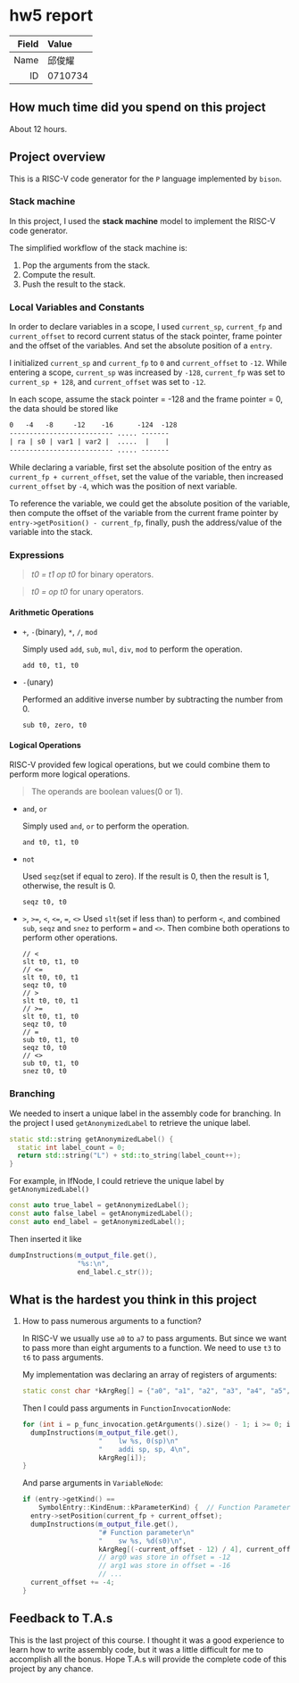 # hw5 report

| Field | Value   |
| ----: | :------ |
|  Name | 邱俊耀  |
|    ID | 0710734 |

## How much time did you spend on this project

About 12 hours.

## Project overview

This is a RISC-V code generator for the `P` language implemented by `bison`.

### Stack machine

In this project, I used the **stack machine** model to implement the RISC-V code generator.

The simplified workflow of the stack machine is:

1. Pop the arguments from the stack.
2. Compute the result.
3. Push the result to the stack.

### Local Variables and Constants

In order to declare variables in a scope, I used `current_sp`, `current_fp` and `current_offset` to record current status of the stack pointer, frame pointer and the offset of the variables. And set the absolute position of a `entry`.

I initialized `current_sp` and `current_fp` to `0` and `current_offset` to `-12`. While entering a scope, `current_sp` was increased by `-128`, `current_fp` was set to `current_sp + 128`, and `current_offset` was set to `-12`.

In each scope, assume the stack pointer = -128 and the frame pointer = 0, the data should be stored like

```txt
0   -4   -8     -12    -16      -124  -128
-------------------------- ..... -------
| ra | s0 | var1 | var2 |  .....  |    |
-------------------------- ..... -------
```

While declaring a variable, first set the absolute position of the entry as `current_fp + current_offset`, set the value of the variable, then increased `current_offset` by `-4`, which was the position of next variable.

To reference the variable, we could get the absolute position of the variable, then compute the offset of the variable from the current frame pointer by `entry->getPosition() - current_fp`, finally, push the address/value of the variable into the stack.

### Expressions

> *t0 = t1 op t0* for binary operators.

> *t0 = op t0* for unary operators.

#### Arithmetic Operations

* `+`, `-`(binary), `*`, `/`, `mod`

    Simply used `add`, `sub`, `mul`, `div`, `mod` to perform the operation.

    ```assembly
    add t0, t1, t0
    ```
  
* `-`(unary)

    Performed an additive inverse number by subtracting the number from 0.

    ```assembly
    sub t0, zero, t0
    ```

#### Logical Operations

RISC-V provided few logical operations, but we could combine them to perform more logical operations.

> The operands are boolean values(0 or 1).

* `and`, `or`

    Simply used `and`, `or` to perform the operation.

    ```assembly
    and t0, t1, t0
    ```

* `not`

    Used `seqz`(set if equal to zero). If the result is 0, then the result is 1, otherwise, the result is 0.

    ```assembly
    seqz t0, t0
    ```

* `>`, `>=`, `<`, `<=`, `=`, `<>`
    Used `slt`(set if less than) to perform `<`, and combined `sub`, `seqz` and `snez` to perform `=` and `<>`. Then combine both operations to perform other operations.

    ```assembly
    // <
    slt t0, t1, t0
    // <=
    slt t0, t0, t1
    seqz t0, t0
    // >
    slt t0, t0, t1
    // >=
    slt t0, t1, t0
    seqz t0, t0
    // =
    sub t0, t1, t0
    seqz t0, t0
    // <>
    sub t0, t1, t0
    snez t0, t0
    ```

### Branching

We needed to insert a unique label in the assembly code for branching. In the project I used `getAnonymizedLabel` to retrieve the unique label.

```cpp
static std::string getAnonymizedLabel() {
  static int label_count = 0;
  return std::string("L") + std::to_string(label_count++);
}
```

For example, in IfNode, I could retrieve the unique label by `getAnonymizedLabel()`

```cpp
const auto true_label = getAnonymizedLabel();
const auto false_label = getAnonymizedLabel();
const auto end_label = getAnonymizedLabel();
```

Then inserted it like

```cpp
dumpInstructions(m_output_file.get(),
                 "%s:\n",
                 end_label.c_str());
```

## What is the hardest you think in this project

1. How to pass numerous arguments to a function?

    In RISC-V we usually use `a0` to `a7` to pass arguments. But since we want to pass more than eight arguments to a function. We need to use `t3` to `t6` to pass arguments.

    My implementation was declaring an array of registers of arguments:

    ```cpp
    static const char *kArgReg[] = {"a0", "a1", "a2", "a3", "a4", "a5", "a6", "a7", "t3", "t4", "t5", "t6"};
    ```

    Then I could pass arguments in `FunctionInvocationNode`:

    ```cpp
    for (int i = p_func_invocation.getArguments().size() - 1; i >= 0; i--) {
      dumpInstructions(m_output_file.get(),
                       "    lw %s, 0(sp)\n"
                       "    addi sp, sp, 4\n",
                       kArgReg[i]);
    }
    ```

    And parse arguments in `VariableNode`:

    ```cpp
    if (entry->getKind() ==
        SymbolEntry::KindEnum::kParameterKind) {  // Function Parameters
      entry->setPosition(current_fp + current_offset);
      dumpInstructions(m_output_file.get(),
                       "# Function parameter\n"
                       "    sw %s, %d(s0)\n",
                       kArgReg[(-current_offset - 12) / 4], current_offset);
                       // arg0 was store in offset = -12
                       // arg1 was store in offset = -16
                       // ...
      current_offset += -4;
    }
    ```

## Feedback to T.A.s

This is the last project of this course. I thought it was a good experience to learn how to write assembly code, but it was a little difficult for me to accomplish all the bonus. Hope T.A.s will provide the complete code of this project by any chance.
